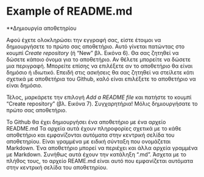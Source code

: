 # Example of README.md
**Δημιουργία αποθετηρίου

Αφού έχετε ολοκληρώσει την εγγραφή σας, είστε έτοιμοι να δημιουργήσετε το πρώτο σας αποθετήριο. Αυτό γίνεται πατώντας στο κουμπί *Create repository* (ή “New” βλ. Εικόνα 6). Θα σας ζητηθεί να δώσετε κάποιο όνομα για το αποθετήριο. Αν θέλετε μπορείτε να δώσετε μια περιγραφή. Μπορείτε επίσης να επιλέξετε αν το αποθετήριο θα είναι δημόσιο ή ιδιωτικό. Επειδή στις ασκήσεις θα σας ζητηθεί να στείλετε κάτι σχετικά με αποθετήρια του Github, καλό είναι επιλέξετε το αποθετήριο να είναι δημόσιο.

Τέλος, μαρκάρετε την επιλογή *Add a README file* και πατήστε το κουμπί “Create repository” (βλ. Εικόνα 7). Συγχαρητήρια! Μόλις δημιουργήσατε το πρώτο σας αποθετήριο.

Το Github θα έχει δημιουργήσει ένα αποθετήριο με ένα αρχείο README.md Τα αρχεία αυτά έχουν πληροφορίες σχετικά με το κάθε αποθετήριο και εμφανίζονται αυτόματα στην κεντρική σελίδα του αποθετηρίου. Είναι γραμμένα με ειδική σύνταξη που ονομάζεται Markdown. Ένα αποθετήριο μπορεί να περιέχει και άλλα αρχεία γραμμένα με Markdown. Συνήθως αυτά έχουν την κατάληξη “.md”. Άσχετα με το πλήθος τους, το αρχείο REAME.md είναι αυτό που εμφανίζεται αυτόματα στην κεντρική σελίδα του αποθετηρίου.
